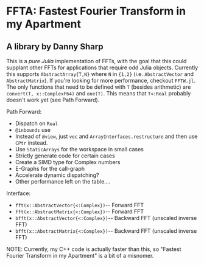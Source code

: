 # FFTA: Fastest Fourier Transform in my Apartment
## A library by Danny Sharp

This is a *pure Julia* implementation of FFTs, with the goal that this could supplant other FFTs for applications that require odd Julia objects. Currently this supports `AbstractArray{T,N}` where `N` in `{1,2}` (i.e. `AbstractVector` and `AbstractMatrix`). If you're looking for more performance, checkout `FFTW.jl`. The only functions that need to be defined with `T` (besides arithmetic) are `convert(T, x::ComplexF64)` and `one(T)`. This means that `T<:Real` probably doesn't work yet (see Path Forward).

Path Forward:
- Dispatch on `Real`
- `@inbounds` use
- Instead of `@view`, just `vec` and `ArrayInterfaces.restructure` and then use `CPtr` instead.
- Use `StaticArrays` for the workspace in small cases
- Strictly generate code for certain cases
- Create a SIMD type for Complex numbers
- E-Graphs for the call-graph
- Accelerate dynamic dispatching?
- Other performance left on the table....

Interface:
- `fft(x::AbstractVector{<:Complex})`-- Forward FFT
- `fft(x::AbstractMatrix{<:Complex})`-- Forward FFT
- `bfft(x::AbstractVector{<:Complex})`-- Backward FFT (unscaled inverse FFT)
- `bfft(x::AbstractMatrix{<:Complex})`-- Backward FFT (unscaled inverse FFT)

NOTE: Currently, my C++ code is actually faster than this, so "Fastest Fourier Transform in my Apartment" is a bit of a misnomer.
